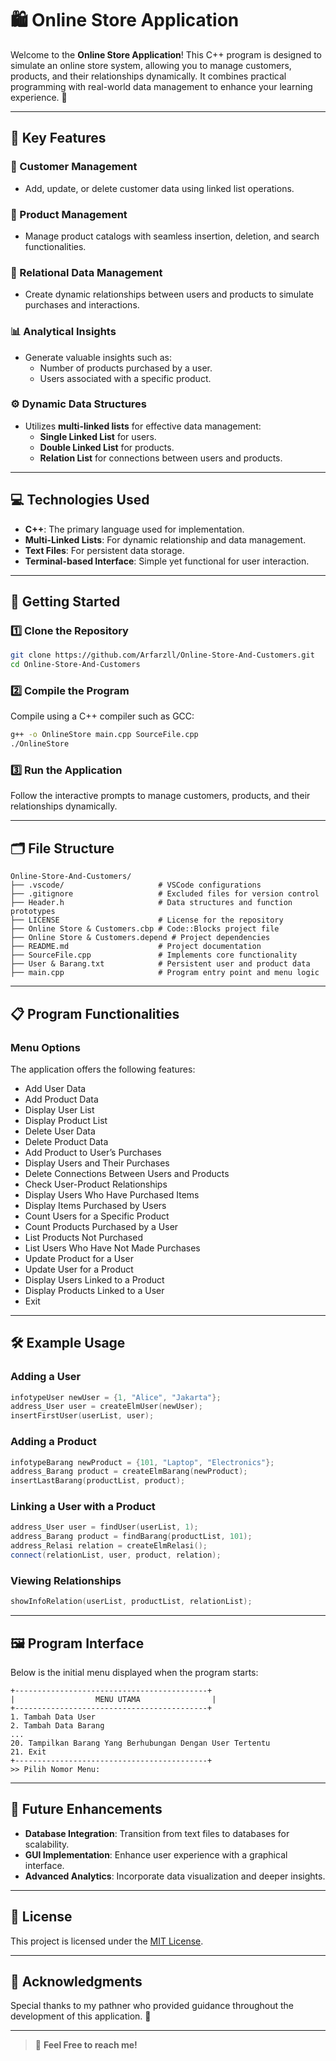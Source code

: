 # 🛍️ **Online Store Application**

Welcome to the **Online Store Application**! This C++ program is designed to simulate an online store system, allowing you to manage customers, products, and their relationships dynamically. It combines practical programming with real-world data management to enhance your learning experience. 🚀

---

## 🌟 **Key Features**

### 💼 Customer Management
- Add, update, or delete customer data using linked list operations.

### 🛒 Product Management
- Manage product catalogs with seamless insertion, deletion, and search functionalities.

### 🔗 Relational Data Management
- Create dynamic relationships between users and products to simulate purchases and interactions.

### 📊 Analytical Insights
- Generate valuable insights such as:
  - Number of products purchased by a user.
  - Users associated with a specific product.

### ⚙️ Dynamic Data Structures
- Utilizes **multi-linked lists** for effective data management:
  - **Single Linked List** for users.
  - **Double Linked List** for products.
  - **Relation List** for connections between users and products.

---

## 💻 **Technologies Used**

- **C++**: The primary language used for implementation.
- **Multi-Linked Lists**: For dynamic relationship and data management.
- **Text Files**: For persistent data storage.
- **Terminal-based Interface**: Simple yet functional for user interaction.

---

## 🚀 **Getting Started**

### 1️⃣ Clone the Repository
```bash
git clone https://github.com/Arfarzll/Online-Store-And-Customers.git
cd Online-Store-And-Customers
```

### 2️⃣ Compile the Program
Compile using a C++ compiler such as GCC:
```bash
g++ -o OnlineStore main.cpp SourceFile.cpp
./OnlineStore
```

### 3️⃣ Run the Application
Follow the interactive prompts to manage customers, products, and their relationships dynamically.

---

## 🗂️ **File Structure**

```plaintext
Online-Store-And-Customers/
├── .vscode/                     # VSCode configurations
├── .gitignore                   # Excluded files for version control
├── Header.h                     # Data structures and function prototypes
├── LICENSE                      # License for the repository
├── Online Store & Customers.cbp # Code::Blocks project file
├── Online Store & Customers.depend # Project dependencies
├── README.md                    # Project documentation
├── SourceFile.cpp               # Implements core functionality
├── User & Barang.txt            # Persistent user and product data
├── main.cpp                     # Program entry point and menu logic
```

---

## 📋 **Program Functionalities**

### Menu Options

The application offers the following features:

- Add User Data  
- Add Product Data  
- Display User List  
- Display Product List  
- Delete User Data  
- Delete Product Data  
- Add Product to User’s Purchases  
- Display Users and Their Purchases  
- Delete Connections Between Users and Products  
- Check User-Product Relationships  
- Display Users Who Have Purchased Items  
- Display Items Purchased by Users  
- Count Users for a Specific Product  
- Count Products Purchased by a User  
- List Products Not Purchased  
- List Users Who Have Not Made Purchases  
- Update Product for a User  
- Update User for a Product  
- Display Users Linked to a Product  
- Display Products Linked to a User  
- Exit

---

## 🛠️ **Example Usage**

### Adding a User
```cpp
infotypeUser newUser = {1, "Alice", "Jakarta"};
address_User user = createElmUser(newUser);
insertFirstUser(userList, user);
```

### Adding a Product
```cpp
infotypeBarang newProduct = {101, "Laptop", "Electronics"};
address_Barang product = createElmBarang(newProduct);
insertLastBarang(productList, product);
```

### Linking a User with a Product
```cpp
address_User user = findUser(userList, 1);
address_Barang product = findBarang(productList, 101);
address_Relasi relation = createElmRelasi();
connect(relationList, user, product, relation);
```

### Viewing Relationships
```cpp
showInfoRelation(userList, productList, relationList);
```

---

## 🖼️ **Program Interface**

Below is the initial menu displayed when the program starts:

```plaintext
+-------------------------------------------+
|                  MENU UTAMA                |
+-------------------------------------------+
1. Tambah Data User
2. Tambah Data Barang
...
20. Tampilkan Barang Yang Berhubungan Dengan User Tertentu
21. Exit
+-------------------------------------------+
>> Pilih Nomor Menu:
```

---

## 🔮 **Future Enhancements**

- **Database Integration**: Transition from text files to databases for scalability.
- **GUI Implementation**: Enhance user experience with a graphical interface.
- **Advanced Analytics**: Incorporate data visualization and deeper insights.

---

## 📜 **License**

This project is licensed under the [MIT License](LICENSE).

---

## 📝 **Acknowledgments**

Special thanks to my pathner who provided guidance throughout the development of this application. 🎉

---


> 🌟 **Feel Free to reach me!**
